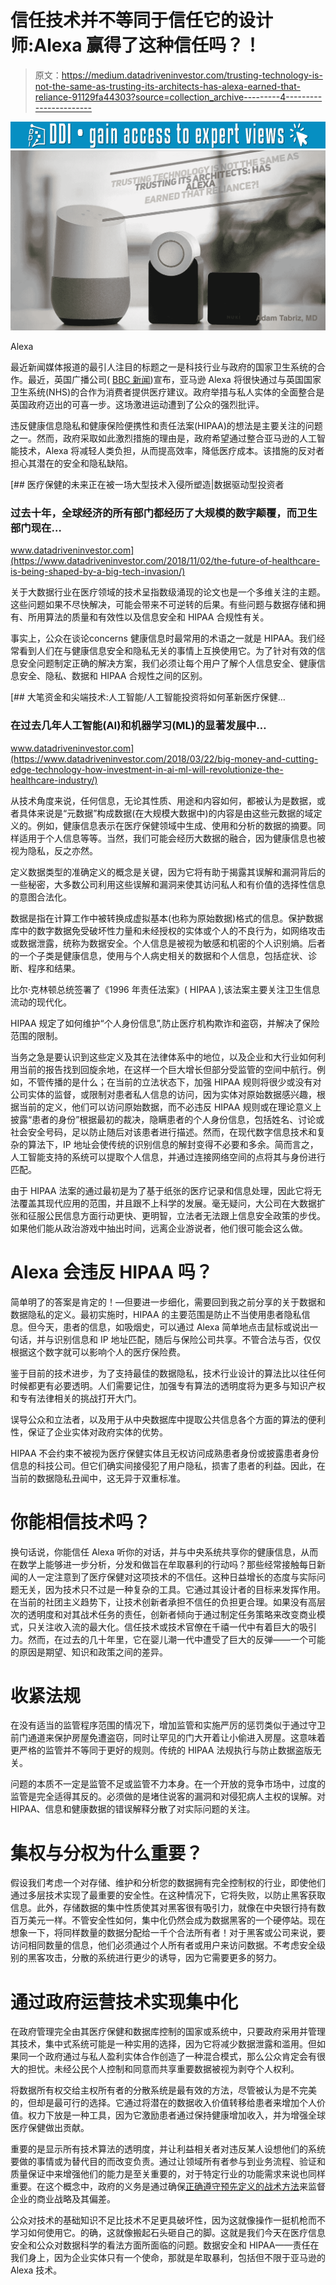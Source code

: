 # 信任技术并不等同于信任它的设计师:Alexa 赢得了这种信任吗？！

> 原文：<https://medium.datadriveninvestor.com/trusting-technology-is-not-the-same-as-trusting-its-architects-has-alexa-earned-that-reliance-91129fa44303?source=collection_archive---------4----------------------->

[![](img/7e70c37b5683e21779c7e34a73dfdb5a.png)](http://www.track.datadriveninvestor.com/1B9E)![](img/9482642a89b21c8c28a59343985a7738.png)

Alexa

最近新闻媒体报道的最引人注目的标题之一是科技行业与政府的国家卫生系统的合作。最近，英国广播公司( [BBC 新闻](https://www.bbc.com/news/health-48925345))宣布，亚马逊 Alexa 将很快通过与英国国家卫生系统(NHS)的合作为消费者提供医疗建议。政府举措与私人实体的全面整合是英国政府迈出的可喜一步。这场激进运动遭到了公众的强烈批评。

违反健康信息隐私和健康保险便携性和责任法案(HIPAA)的想法是主要关注的问题之一。然而，政府采取如此激烈措施的理由是，政府希望通过整合亚马逊的人工智能技术，Alexa 将减轻人类负担，从而提高效率，降低医疗成本。该措施的反对者担心其潜在的安全和隐私缺陷。

[](https://www.datadriveninvestor.com/2018/11/02/the-future-of-healthcare-is-being-shaped-by-a-big-tech-invasion/) [## 医疗保健的未来正在被一场大型技术入侵所塑造|数据驱动型投资者

### 过去十年，全球经济的所有部门都经历了大规模的数字颠覆，而卫生部门现在…

www.datadriveninvestor.com](https://www.datadriveninvestor.com/2018/11/02/the-future-of-healthcare-is-being-shaped-by-a-big-tech-invasion/) 

关于大数据行业在医疗领域的技术呈指数级涌现的论文也是一个多维关注的主题。这些问题如果不尽快解决，可能会带来不可逆转的后果。有些问题与数据存储和拥有、所用算法的质量和有效性以及信息安全和 HIPAA 合规性有关。

事实上，公众在谈论‪concerns 健康信息时最常用的术语之一就是 HIPAA。我们经常看到人们在与健康信息安全和隐私无关的事情上互换使用它。为了针对有效的信息安全问题制定正确的解决方案，我们必须让每个用户了解个人信息安全、健康信息安全、隐私、数据和 HIPAA 合规性之间的区别。

[](https://www.datadriveninvestor.com/2018/03/22/big-money-and-cutting-edge-technology-how-investment-in-ai-ml-will-revolutionize-the-healthcare-industry/) [## 大笔资金和尖端技术:人工智能/人工智能投资将如何革新医疗保健…

### 在过去几年人工智能(AI)和机器学习(ML)的显著发展中…

www.datadriveninvestor.com](https://www.datadriveninvestor.com/2018/03/22/big-money-and-cutting-edge-technology-how-investment-in-ai-ml-will-revolutionize-the-healthcare-industry/) 

从技术角度来说，任何信息，无论其性质、用途和内容如何，都被认为是数据，或者具体来说是“元数据”构成数据(在大规模大数据中)的内容是由这些元数据的域定义的。例如，健康信息表示在医疗保健领域中生成、使用和分析的数据的摘要。同样适用于个人信息等等。当然，我们可能会经历大数据的融合，因为健康信息也被视为隐私，反之亦然。

定义数据类型的准确定义的概念是关键，因为它将有助于揭露其误解和漏洞背后的一些秘密，大多数公司利用这些误解和漏洞来使其访问私人和有价值的选择性信息的意图合法化。

数据是指在计算工作中被转换成虚拟基本(也称为原始数据)格式的信息。保护数据库中的数字数据免受破坏性力量和未经授权的实体或个人的不良行为，如网络攻击或数据泄露，统称为数据安全。个人信息是被视为敏感和机密的个人识别熵。后者的一个子类是健康信息，使用与个人病史相关的数据和个人信息，包括症状、诊断、程序和结果。

比尔·克林顿总统签署了《1996 年责任法案》( HIPAA ),该法案主要关注卫生信息流动的现代化。

HIPAA 规定了如何维护“个人身份信息”,防止医疗机构欺诈和盗窃，并解决了保险范围的限制。

当务之急是要认识到这些定义及其在法律体系中的地位，以及企业和大行业如何利用当前的报告找到回旋余地，在这样一个巨大增长但部分受监管的空间中航行。例如，不管传播的是什么；在当前的立法状态下，加强 HIPAA 规则将很少或没有对公司实体的监督，或限制对患者私人信息的访问，因为实体对原始数据感兴趣，根据当前的定义，他们可以访问原始数据，而不必违反 HIPAA 规则或在理论意义上披露“患者的身份”根据最初的裁决，隐瞒患者的个人身份信息，包括姓名、讨论或社会安全号码，足以防止随后对该患者进行描述。然而，在现代数字信息技术和复杂的算法下，IP 地址会使传统的识别信息的解封变得不必要和多余。简而言之，人工智能支持的系统可以提取个人信息，并通过连接网络空间的点将其与身份进行匹配。

由于 HIPAA 法案的通过最初是为了基于纸张的医疗记录和信息处理，因此它将无法覆盖其现代应用的范围，并且跟不上科学的发展。毫无疑问，大公司在大数据扩张和征服公民信息方面行动更快、更明智，立法者无法跟上信息安全政策的步伐。如果他们能从政治游戏中抽出时间，远离企业游说者，他们很可能会这么做。

# Alexa 会违反 HIPAA 吗？

简单明了的答案是肯定的！—但要进一步细化，需要回到我之前分享的关于数据和数据隐私的定义。最初实施时，HIPAA 的主要范围是防止不当使用患者隐私信息。但今天，患者的信息，如吸烟史，可以通过 Alexa 简单地点击鼠标或说出一句话，并与识别信息和 IP 地址匹配，随后与保险公司共享。不管合法与否，仅仅根据这个数字就可以影响个人的医疗保险费。

鉴于目前的技术进步，为了支持最佳的数据隐私，技术行业设计的算法比以往任何时候都更有必要透明。人们需要记住，加强专有算法的透明度将为更多与知识产权和专有法律相关的挑战打开大门。

误导公众和立法者，以及用于从中央数据库中提取公共信息各个方面的算法的便利性，保证了企业实体对政府实体的优势。

HIPAA 不会约束不被视为医疗保健实体且无权访问成熟患者身份或披露患者身份信息的科技公司。但它们确实间接侵犯了用户隐私，损害了患者的利益。因此，在当前的数据隐私丑闻中，这无异于双重标准。

# 你能相信技术吗？

换句话说，你能信任 Alexa 听你的对话，并与中央系统共享你的健康信息，从而在数学上能够进一步分析，分发和做旨在牟取暴利的行动吗？那些经常接触每日新闻的人一定注意到了医疗保健对这项技术的不信任。这种日益增长的态度与实际问题无关，因为技术只不过是一种复杂的工具。它通过其设计者的目标来发挥作用。在当前的社团主义趋势下，让技术创新者承担不信任的负担更合理。如果没有高层次的透明度和对其战术任务的责任，创新者倾向于通过制定任务策略来改变商业模式，只关注收入流的最大化。信任技术或技术官僚在千禧一代中有着巨大的吸引力。然而，在过去的几十年里，它在婴儿潮一代中遭受了巨大的反弹——一个可能的原因是期望、知识和政策之间的差异。

# 收紧法规

在没有适当的监管程序范围的情况下，增加监管和实施严厉的惩罚类似于通过守卫前门通道来保护房屋免遭盗窃，同时让罕见的门大开着让小偷进入房屋。这意味着更严格的监管并不等同于更好的规则。传统的 HIPAA 法规执行与防止数据盗版无关。

问题的本质不一定是监管不足或监管不力本身。在一个开放的竞争市场中，过度的监管是完全适得其反的。必须做的是堵住说客的漏洞和对侵犯病人主权的误解。对 HIPAA、信息和健康数据的错误解释分散了对实际问题的关注。

# 集权与分权为什么重要？

假设我们考虑一个对存储、维护和分析您的数据拥有完全控制权的行业，即使他们通过多层技术实现了最重要的安全性。在这种情况下，它将失败，以防止黑客获取信息。此外，存储数据的集中性质使其对黑客很有吸引力，就像在中央银行持有数百万美元一样。不管安全性如何，集中化仍然会成为数据黑客的一个硬停站。现在想象一下，将同样数量的数据分配给一千个合法所有者！对于黑客或公司来说，要访问相同数量的信息，他们必须通过个人所有者或用户来访问数据。不考虑安全级别的黑客攻击，分散的系统进行更少的诱导，因为它需要更多的努力。

# 通过政府运营技术实现集中化

在政府管理完全由其医疗保健和数据库控制的国家或系统中，只要政府采用并管理其技术，集中式系统可能是一种实用的选择，因为它将减少数据泄露和滥用。但如果同一个政府通过与私人盈利实体合作创造了一种混合模式，那么公众肯定会有很大的担忧。未经公民个人控制和同意而共享重要数据被视为剥夺个人权利。

将数据所有权交给主权所有者的分散系统是最有效的方法，尽管被认为是不完美的，但却是最可行的选择。它通过将潜在的数据收入价值转移给患者来增加个人价值。权力下放是一种工具，因为它激励患者通过保持健康增加收入，并为增强全球医疗保健做出贡献。

重要的是显示所有技术算法的透明度，并让利益相关者对违反某人设想他们的系统要做的事情或为替代目的而改变负责。通过让领域所有者参与到业务流程、验证和质量保证中来增强他们的能力是至关重要的，对于特定行业的功能需求来说也同样重要。在这个概念中，政府的义务是通过确保[正确遵守预先定义的战术方法](https://medium.com/datadriveninvestor/data-science-medicine-tactics-vs-strategy-the-commencement-of-unclaimed-domain-abdbe8f60195)来监督企业的商业战略及其偏差。

公众对技术的基础知识不足比技术不足更具破坏性，因为这就像操作一挺机枪而不学习如何使用它。的确，这就像搬起石头砸自己的脚。这就是我们今天在医疗信息安全和公众对数据科学的看法方面所面临的问题。数据安全和 HIPAA——责任在我们身上，因为企业实体只有一个使命，那就是牟取暴利，包括但不限于亚马逊的 Alexa 技术。